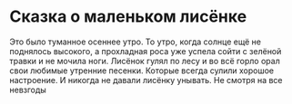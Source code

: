 Сказка о маленьком лисёнке
===============

Это было туманное осеннее утро. То утро, когда солнце ещё не поднялось высокого, а прохладная роса уже успела сойти с зелёной травки и не мочила ноги. Лисёнок гулял по лесу и во всё горло орал свои любимые утренние песенки.
Которые всегда сулили хорошое настроение.
И никогда не давали лисёнку унывать.
Не смотря на все невзгоды